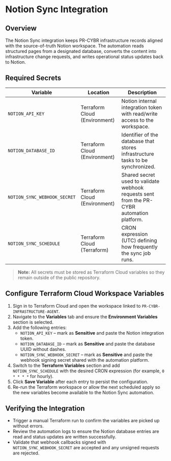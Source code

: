 # Notion Sync Integration

## Overview

The Notion Sync integration keeps PR-CYBR infrastructure records aligned with the source-of-truth Notion workspace. The automation reads structured pages from a designated database, converts the content into infrastructure change requests, and writes operational status updates back to Notion.

## Required Secrets

| Variable | Location | Description |
| --- | --- | --- |
| `NOTION_API_KEY` | Terraform Cloud (Environment) | Notion internal integration token with read/write access to the workspace. |
| `NOTION_DATABASE_ID` | Terraform Cloud (Environment) | Identifier of the database that stores infrastructure tasks to be synchronized. |
| `NOTION_SYNC_WEBHOOK_SECRET` | Terraform Cloud (Environment) | Shared secret used to validate webhook requests sent from the PR-CYBR automation platform. |
| `NOTION_SYNC_SCHEDULE` | Terraform Cloud (Terraform) | CRON expression (UTC) defining how frequently the sync job runs. |

> **Note:** All secrets must be stored as Terraform Cloud variables so they remain outside of the public repository.

## Configure Terraform Cloud Workspace Variables

1. Sign in to Terraform Cloud and open the workspace linked to `PR-CYBR-INFRASTRUCTURE-AGENT`.
2. Navigate to the **Variables** tab and ensure the **Environment Variables** section is selected.
3. Add the following entries:
   - `NOTION_API_KEY` – mark as **Sensitive** and paste the Notion integration token.
   - `NOTION_DATABASE_ID` – mark as **Sensitive** and paste the database UUID without dashes.
   - `NOTION_SYNC_WEBHOOK_SECRET` – mark as **Sensitive** and paste the webhook signing secret shared with the automation platform.
4. Switch to the **Terraform Variables** section and add `NOTION_SYNC_SCHEDULE` with the desired CRON expression (for example, `0 * * * *` for hourly).
5. Click **Save Variable** after each entry to persist the configuration.
6. Re-run the Terraform workspace or allow the next scheduled apply so the new variables become available to the Notion Sync automation.

## Verifying the Integration

- Trigger a manual Terraform run to confirm the variables are picked up without errors.
- Review the automation logs to ensure the Notion database entries are read and status updates are written successfully.
- Validate that webhook callbacks signed with `NOTION_SYNC_WEBHOOK_SECRET` are accepted and any unsigned requests are rejected.
